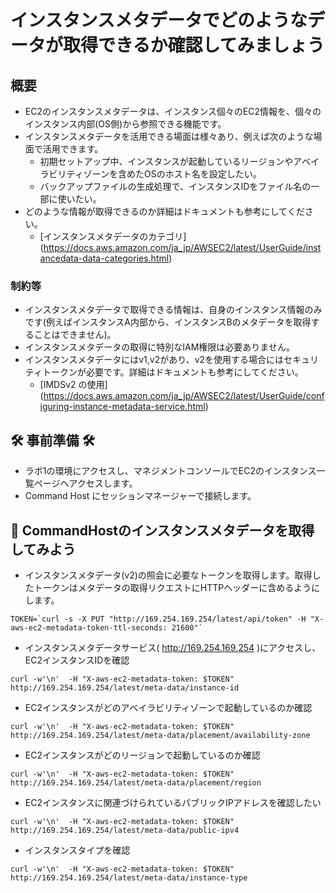 # インスタンスメタデータでどのようなデータが取得できるか確認してみましょう
## 概要
- EC2のインスタンスメタデータは、インスタンス個々のEC2情報を、個々のインスタンス内部(OS側)から参照できる機能です。
- インスタンスメタデータを活用できる場面は様々あり、例えば次のような場面で活用できます。
  - 初期セットアップ中、インスタンスが起動しているリージョンやアベイラビリティゾーンを含めたOSのホスト名を設定したい。
  - バックアップファイルの生成処理で、インスタンスIDをファイル名の一部に使いたい。  
- どのような情報が取得できるのか詳細はドキュメントも参考にしてください。
  - [インスタンスメタデータのカテゴリ] (https://docs.aws.amazon.com/ja_jp/AWSEC2/latest/UserGuide/instancedata-data-categories.html)

### 制約等
- インスタンスメタデータで取得できる情報は、自身のインスタンス情報のみです(例えばインスタンスA内部から、インスタンスBのメタデータを取得することはできません)。
- インスタンスメタデータの取得に特別なIAM権限は必要ありません。
- インスタンスメタデータにはv1,v2があり、v2を使用する場合にはセキュリティトークンが必要です。詳細はドキュメントも参考にしてください。
  - [IMDSv2 の使用] (https://docs.aws.amazon.com/ja_jp/AWSEC2/latest/UserGuide/configuring-instance-metadata-service.html)

## 🛠️ 事前準備 🛠️
- ラボ1の環境にアクセスし、マネジメントコンソールでEC2のインスタンス一覧ページへアクセスします。
- Command Host にセッションマネージャーで接続します。

## 🚀 CommandHostのインスタンスメタデータを取得してみよう
- インスタンスメタデータ(v2)の照会に必要なトークンを取得します。取得したトークンはメタデータの取得リクエストにHTTPヘッダーに含めるようにします。
```
TOKEN=`curl -s -X PUT "http://169.254.169.254/latest/api/token" -H "X-aws-ec2-metadata-token-ttl-seconds: 21600"`
```

- インスタンスメタデータサービス( http://169.254.169.254 )にアクセスし、EC2インスタンスIDを確認
```
curl -w'\n'  -H "X-aws-ec2-metadata-token: $TOKEN" http://169.254.169.254/latest/meta-data/instance-id
```

- EC2インスタンスがどのアベイラビリティゾーンで起動しているのか確認
```
curl -w'\n'  -H "X-aws-ec2-metadata-token: $TOKEN" http://169.254.169.254/latest/meta-data/placement/availability-zone
```

- EC2インスタンスがどのリージョンで起動しているのか確認
```
curl -w'\n'  -H "X-aws-ec2-metadata-token: $TOKEN" http://169.254.169.254/latest/meta-data/placement/region
```

- EC2インスタンスに関連づけられているパブリックIPアドレスを確認したい
```
curl -w'\n'  -H "X-aws-ec2-metadata-token: $TOKEN" http://169.254.169.254/latest/meta-data/public-ipv4
```

- インスタンスタイプを確認
```
curl -w'\n'  -H "X-aws-ec2-metadata-token: $TOKEN" http://169.254.169.254/latest/meta-data/instance-type
```
